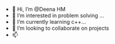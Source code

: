 - 👋 Hi, I’m @Deena HM
- 👀 I’m interested in problem solving ...
- 🌱 I’m currently learning c++...
- 💞️ I’m looking to collaborate on projects 
- 📫 

<!---
Deena is a ✨ special ✨ repository because its `README.md` (this file) appears on your GitHub profile.
You can click the Preview link to take a look at your changes.
--->
